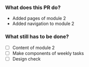 ### What does this PR do?
- Added pages of module 2
- Added navigation to module 2

### What still has to be done?
- [ ]  Content of module 2
- [ ]  Make components of weekly tasks
- [ ]  Design check
